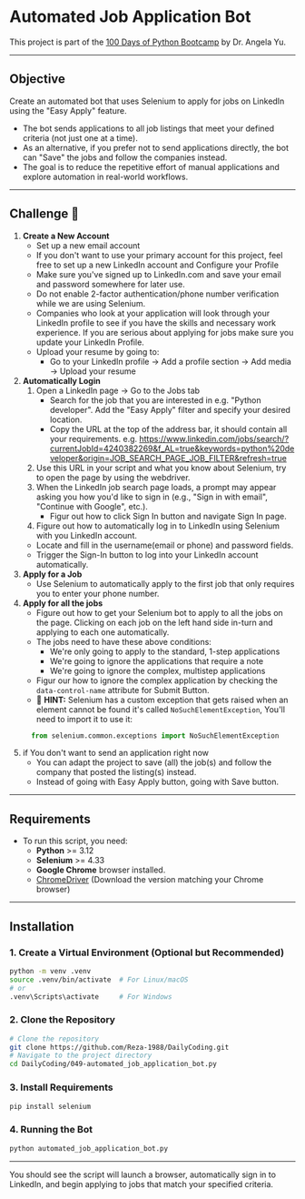 # Automated Job Application Bot
This project is part of the [100 Days of Python Bootcamp](https://www.udemy.com/course/100-days-of-code/) by Dr. Angela Yu.

--- 

## Objective
Create an automated bot that uses Selenium to apply for jobs on LinkedIn using the "Easy Apply" feature.
- The bot sends applications to all job listings that meet your defined criteria (not just one at a time).
- As an alternative, if you prefer not to send applications directly, the bot can "Save" the jobs and follow the companies instead.
- The goal is to reduce the repetitive effort of manual applications and explore automation in real-world workflows.

---

## Challenge 👺
1. **Create a New Account**
   - Set up a new email account
   - If you don't want to use your primary account for this project, feel free to set up a new LinkedIn account and Configure your Profile
   - Make sure you've signed up to LinkedIn.com and save your email and password somewhere for later use.
   - Do not enable 2-factor authentication/phone number verification while we are using Selenium.
   - Companies who look at your application will look through your LinkedIn profile to see if you have the skills and necessary work experience. If you are serious about applying for jobs make sure you update your LinkedIn Profile.
   - Upload your resume by going to:
     - Go to your LinkedIn profile -> Add a profile section -> Add media -> Upload your resume
2. **Automatically Login**
   1. Open a LinkedIn page -> Go to the Jobs tab 
       - Search for the job that you are interested in e.g. "Python developer". Add the "Easy Apply" filter and specify your desired location.
       - Copy the URL at the top of the address bar, it should contain all your requirements. e.g. https://www.linkedin.com/jobs/search/?currentJobId=4240382269&f_AL=true&keywords=python%20developer&origin=JOB_SEARCH_PAGE_JOB_FILTER&refresh=true
   2. Use this URL in your script and what you know about Selenium, try to open the page by using the webdriver.
   3. When the LinkedIn job search page loads, a prompt may appear asking you how you'd like to sign in (e.g., "Sign in with email", "Continue with Google", etc.).
        - Figur out how to click Sign In button and navigate Sign In page.
   4. Figure out how to automatically log in to LinkedIn using Selenium with you LinkedIn account.
     - Locate and fill in the username(email or phone) and password fields.
     - Trigger the Sign-In button to log into your LinkedIn account automatically.
3. **Apply for a Job**
   - Use Selenium to automatically apply to the first job that only requires you to enter your phone number. 
4. **Apply for all the jobs**
    - Figure out how to get your Selenium bot to apply to all the jobs on the page. Clicking on each job on the left hand side in-turn and applying to each one automatically. 
    - The jobs need to have these above conditions:
      - We're only going to apply to the standard, 1-step applications
      - We're going to ignore the applications that require a note
      - We're going to ignore the complex, multistep applications
    - Figur our how to ignore the complex application by checking the `data-control-name` attribute for Submit Button.
   - 👀 **HINT:** Selenium has a custom exception that gets raised when an element cannot be found it's called `NoSuchElementException`, You'll need to import it to use it:
   ```python
     from selenium.common.exceptions import NoSuchElementException
   ```
5. if You don't want to send an application right now  
   - You can adapt the project to save (all) the job(s) and follow the company that posted the listing(s) instead.
   - Instead of going with Easy Apply button, going with Save button.

---

## Requirements

- To run this script, you need:
    - **Python** >= 3.12
    - **Selenium** >= 4.33
    - **Google Chrome**  browser installed.
    - [ChromeDriver](https://chromedriver.chromium.org/downloads) (Download the version matching your Chrome browser)
---

## Installation

### 1. Create a Virtual Environment (Optional but Recommended)

```bash
python -m venv .venv
source .venv/bin/activate  # For Linux/macOS
# or
.venv\Scripts\activate     # For Windows
```

### 2. Clone the Repository

```bash
# Clone the repository
git clone https://github.com/Reza-1988/DailyCoding.git
# Navigate to the project directory
cd DailyCoding/049-automated_job_application_bot.py
```

### 3. Install Requirements

```bash
pip install selenium
```

### 4. Running the Bot

```bash
python automated_job_application_bot.py
```
---

You should see the script will launch a browser, automatically sign in to LinkedIn, and begin applying to jobs that match your specified criteria.